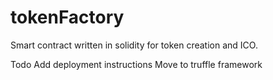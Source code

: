 # tokenFactory

Smart contract written in solidity for token creation and ICO.

Todo
Add deployment instructions
Move to truffle framework
